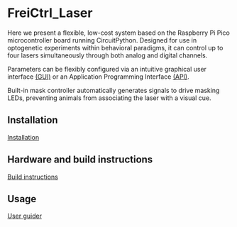 # FreiCtrl_Laser
Here we present a flexible, low-cost system based on the Raspberry Pi Pico microcontroller board
running CircuitPython. Designed for use in optogenetic experiments within behavioral paradigms, it can control
up to four lasers simultaneously through both analog and digital channels. 

Parameters can be flexibly configured via an intuitive graphical user interface [(GUI)](documentation/gui.md) or an Application Programming
Interface [(API)](documentation/uart_api.md). 

Built-in mask controller automatically generates signals to drive masking LEDs, preventing animals from associating
the laser with a visual cue. 


## Installation
[Installation](documentation/installation.md)

## Hardware and build instructions
[Build instructions](documentation/hardware_circuits)

## Usage
[User guider](documentation/user_guide.md)




